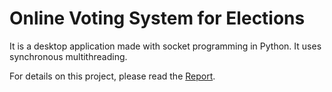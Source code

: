 # Online Voting System for Elections
 It is a desktop application made with socket programming in Python. It uses synchronous multithreading. 
 
 For details on this project, please read the <a href="https://github.com/shah-deep/Online-Voting-System/blob/main/Report.pdf">Report</a>.
